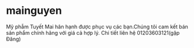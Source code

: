 mainguyen
=========

Mỹ phẫm Tuyết Mai hân hạnh được phục vụ các bạn.Chúng tôi cam kết bán sản phẩm chính hãng với giá cả hợp lý.  Chi tiết liên hệ 01203603121(gặp Đăng)
